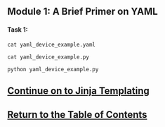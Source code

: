## Module 1: A Brief Primer on YAML

#### Task 1:

```
cat yaml_device_example.yaml
```

```
cat yaml_device_example.py
```

```
python yaml_device_example.py
```
## [Continue on to Jinja Templating](DEVWKS_1512_Guided_3.md)
## [Return to the Table of Contents](README.md)

